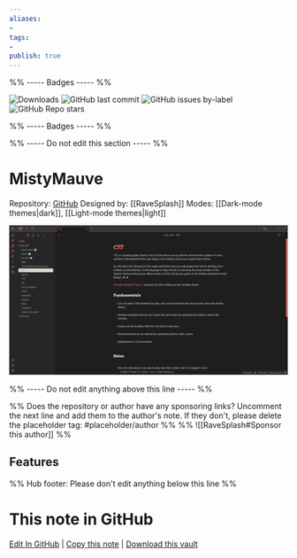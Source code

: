 ```yaml
---
aliases:
- 
tags: 
- 
publish: true
---
```


%% ----- Badges ----- %%

![Downloads](https://img.shields.io/badge/downloads-1570-573E7A?style=for-the-badge&logo=)
![GitHub last commit](https://img.shields.io/github/last-commit/RaveSplash/obsidian-misty-mauve?color=573E7A&label=last%20update&logo=github&style=for-the-badge)
![GitHub issues by-label](https://img.shields.io/github/issues/RaveSplash/obsidian-misty-mauve/help%20wanted?color=573E7A&logo=github&style=for-the-badge) 
![GitHub Repo stars](https://img.shields.io/github/stars/RaveSplash/obsidian-misty-mauve?color=573E7A&logo=github&style=for-the-badge)

%% ----- Badges ----- %%

%% ----- Do not edit this section ----- %%

# MistyMauve

Repository: [GitHub](https://github.com/RaveSplash/obsidian-misty-mauve)
Designed by: [[RaveSplash]]
Modes: [[Dark-mode themes|dark]], [[Light-mode themes|light]]



![screenshot](https://github.com/RaveSplash/obsidian-misty-mauve/raw/HEAD/dark.jpg)

%% ----- Do not edit anything above this line ----- %% 

%% Does the repository or author have any sponsoring links? Uncomment the next line and add them to the author's note. If they don't, please delete the placeholder tag: #placeholder/author %%
%% ![[RaveSplash#Sponsor this author]] %%


## Features



%% Hub footer: Please don't edit anything below this line %%

# This note in GitHub

<span class="git-footer">[Edit In GitHub](https://github.dev/obsidian-community/obsidian-hub/blob/main/02%20-%20Community%20Expansions/02.05%20All%20Community%20Expansions/Themes/MistyMauve.md "git-hub-edit-note") | [Copy this note](https://raw.githubusercontent.com/obsidian-community/obsidian-hub/main/02%20-%20Community%20Expansions/02.05%20All%20Community%20Expansions/Themes/MistyMauve.md "git-hub-copy-note") | [Download this vault](https://github.com/obsidian-community/obsidian-hub/archive/refs/heads/main.zip "git-hub-download-vault") </span>
